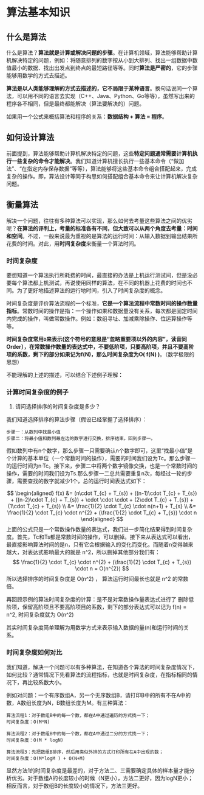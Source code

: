 # 算法基本知识

## 什么是算法

什么是算法？**算法就是计算或解决问题的步骤**。在计算机领域，算法能够帮助计算机解决特定的问题，例如：将随意排列的数字按从小到大排列、找出一组数据中数值最小的数据、找出出发点到终点的最短路径等等。同时**算法是严密的**，它的步骤能够用数学的方式去描述。

**算法是以人类能够理解的方式去描述的，它不局限于某种语言**。换句话说同一个算法，可以用不同的语言去实现（C++、Java、Python、Go等等），虽然写出来的程序各不相同，但是最终都能解决（算法要解决的）问题。

如果用一个公式来概括算法和程序的关系：**数据结构 + 算法 = 程序**。

## 如何设计算法

前面提到，算法能够帮助计算机解决特定的问题，这些**特定问题通常需要计算机执行一些复杂的命令才能解决**。我们知道计算机擅长执行一些基本命令（“做加法”、“在指定内存保存数据”等等），算法能够将这些基本命令组合搭配起来，完成复杂的操作。即，算法设计等同于构思如何搭配组合基本命令来让计算机解决复杂问题。

## 衡量算法

解决一个问题，往往有多种算法可以实现，那么如何去考量这些算法之间的优劣呢？**在算法的评判上，考量的标准各有不同，但大致可以从两个角度去考量：时间和空间**。不过，一般来说最为重视的是算法的运行时间：从输入数据到输出结果所花费的时间。对此，用**时间复杂度**来衡量一个算法时间。

### 时间复杂度

要想知道一个算法执行所耗费的时间，最直接的办法是上机运行测试间，但是没必要每个算法都上机测试，再说使用同样的算法，在不同的机器上花费的时间也不同。为了更好地描述算法的运行地时间，引入了时间复杂度的概念。

时间复杂度是评价算法流程的一个标准，**它是一个算法流程中常数时间的操作数量指标**。常数时间的操作是指：一个操作如果和数据量没有关系，每次都是固定时间内完成的操作，叫做常数操作。例如：数组寻址、加减乘除操作、位运算操作等等。

**时间复杂度常用`O`来表示(这个符号的意思是“忽略重要项以外的内容”，读音同Order），在常数操作数量的表达式中，不要低阶项，只要高阶项，并且不要高阶项的系数，剩下的部分如果记为f(N)，那么时间复杂度为O( f(N) )**。（数学极限的思想）

不能理解的上述的描述，可以结合下述例子理解：

### 计算时间复杂度的例子

1. 请问选择排序的时间复杂度是多少？

我们知道选择排序的算法步骤（假设已经掌握了选择排序）：

```
步骤一：从数列中找最小值
步骤二：将最小值和数列最左边的数字进行交换，排序结束。回到步骤一。
```

假如数列中有n个数字，那么步骤一只需要确认n个数字即可，这里“找最小值”是个计算的基本单位（一个常数时间的操作），需要的时间我们设为Tc。那么步骤一的运行时间为n·Tc。接下来，步骤二中将两个数字镜像交换，也是一个常数时间的操作，需要的时间我们设为Ts.那么步骤一二总共需要重复n次，每经过一轮的步骤，需要查找的数字就减少1个，总的运行时间表达式如下：

$$
\begin{aligned}
f(x) &= (n\cdot T_{c} + T_{s}) + ((n-1)\cdot T_{c} + T_{s}) + ((n-2)\cdot T_{c} + T_{s}) + \cdot \cdot \cdot  + (2\cdot T_{c} + T_{s}) + (1\cdot T_{c} + T_{s})
\\ &= \frac{1}{2} \cdot T_{c} \cdot n(n+1) + T_{s}
\\ &= \frac{1}{2} \cdot T_{c} \cdot n^{2} + (\frac{1}{2} \cdot T_{c} + T_{s})  \cdot n
\end{aligned}
$$
上面的公式只是一个常数操作数量的表达式，我们进一步简化结果得到时间复杂度。首先，Tc和Ts都是常数时间的操作，可以删掉。接下来从表达式可以看出，最直接影响算法时间的是n，只有它会根据输入的变化而变化。而随着n变得越来越大，对表达式影响最大的就是 n^2，所以删掉其他部分我们有：
$$
\frac{1}{2} \cdot T_{c} \cdot n^{2} + (\frac{1}{2} \cdot T_{c} + T_{s})  \cdot n = O(n^{2})
$$
所以选择排序的时间复杂度是 O(n^2) ， 算法运行时间最长也就是 n^2 的常数倍。

再回顾示例的算法时间复杂度的计算：是不是对常数操作量表达式进行了 删除低阶项，保留高阶项且不要高阶项目的系数，剩下的部分表达式可以记为 f(n) = n^2, 时间复杂度就为 O(n^2)

其实时间复杂度简单理解为用数学方式来表示输入数据的量(n)和运行时间的关系。

### 时间复杂度如何对比

我们知道，解决一个问题可以有多种算法，在知道各个算法的时间复杂度情况下，如何比较？通常情况下先看算法的流程指标，也就是时间复杂度，在指标相同的情况下，再比较系数大小。

例如对问题：一个有序数组A，另一个无序数组B，请打印B中的所有不在A中的数，A数组长度为N，B数组长度为M。有三种算法：
```
算法流程1：对于数组B中的每一个数，都在A中通过遍历的方式找一下；  
时间复杂度：O(M*N)

算法流程2：对于数组B中的每一个数，都在A中通过二分的方式找一下；  
时间复杂度：O(M * logN)

算法流程3：先把数组B排序，然后用类似外排的方式打印所有在A中出现的数； 
时间复杂度：O(M*logM ) + O(N+M)
```
显然方法1的时间复杂度是最差的，对于方法二、三需要确定具体的样本量才能分析优劣。对于数组A的长度较小的时候（N更小），方法二更好，因为logN更小；相反而言，对于数组B的长度较小的情况下，方法三更好。
